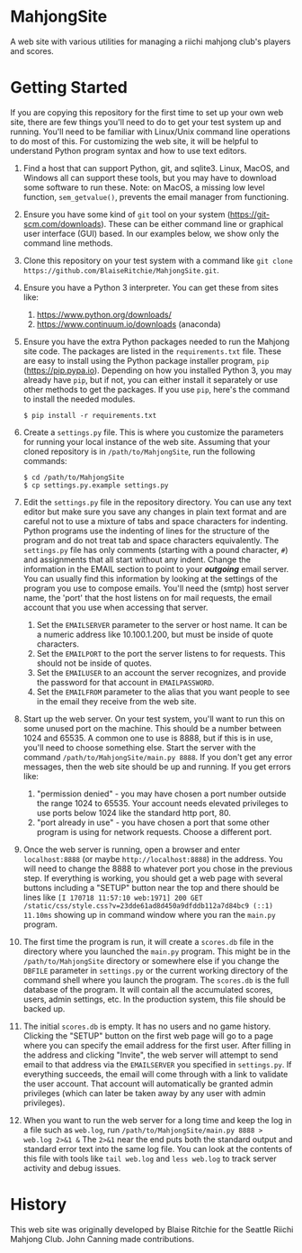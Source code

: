 MahjongSite
==========

A web site with various utilities for managing a riichi mahjong club's players
and scores.

Getting Started
===============

If you are copying this repository for the first time to set up your own
web site, there are few things you'll need to do to get your test system
up and running.  You'll need to be familiar with Linux/Unix command line
operations to do most of this.  For customizing the web site, it will be
helpful to understand Python program syntax and how to use text editors.

1. Find a host that can support Python, git, and sqlite3.  Linux,
MacOS, and Windows all can support these tools, but you may have to
download some software to run these.  Note: on MacOS, a missing low
level function, `sem_getvalue()`, prevents the email manager from
functioning.

1. Ensure you have some kind of `git` tool on your system
(https://git-scm.com/downloads).  These can be either command line or
graphical user interface (GUI) based.  In our examples below, we show
only the command line methods.

1. Clone this repository on your test system with a command like `git
clone https://github.com/BlaiseRitchie/MahjongSite.git`.  

1. Ensure you have a Python 3 interpreter.  You can get these from sites like:
    1. https://www.python.org/downloads/
    1. https://www.continuum.io/downloads (anaconda)

1. Ensure you have the extra Python packages needed to run the Mahjong
site code. The packages are listed in the `requirements.txt` file.
These are easy to install using the Python package installer program,
`pip` (https://pip.pypa.io).  Depending on how you installed Python 3,
you may already have `pip`, but if not, you can either install it
separately or use other methods to get the packages.  If you use
`pip`, here's the command to install the needed modules.

    ```
    $ pip install -r requirements.txt
    ```

1. Create a `settings.py` file.  This is where you customize the
parameters for running your local instance of the web site.  Assuming
that your cloned repository is in `/path/to/MahjongSite`, run the
following commands:
    ```
    $ cd /path/to/MahjongSite
    $ cp settings.py.example settings.py
    ```

1. Edit the `settings.py` file in the repository directory.  You can
use any text editor but make sure you save any changes in plain text
format and are careful not to use a mixture of tabs and space
characters for indenting.  Python programs use the indenting of lines
for the structure of the program and do not treat tab and space
characters equivalently.  The `settings.py` file has only comments
(starting with a pound character, `#`) and assignments that all start
without any indent. Change the information in the EMAIL section to
point to your **_outgoing_** email server.  You can usually find this
information by looking at the settings of the program you use to compose
emails.  You'll need the (smtp) host server name, the 'port' that the host
listens on for mail requests, the email account that you use when
accessing that server.

    1. Set the `EMAILSERVER` parameter to the server or host name.
       It can be a numeric address like 10.100.1.200, but must be inside
       of quote characters.
    2. Set the `EMAILPORT` to the port the server listens to for requests.
       This should not be inside of quotes.
    3. Set the `EMAILUSER` to an account the server recognizes, and provide
       the password for that account in `EMAILPASSWORD`.
    4. Set the `EMAILFROM` parameter to the alias that you want people to
       see in the email they receive from the web site.

1. Start up the web server.  On your test system, you'll want to run
this on some unused port on the machine.  This should be a number
between 1024 and 65535.  A common one to use is 8888, but if this is
in use, you'll need to choose something else.  Start the server with
the command `/path/to/MahjongSite/main.py 8888`.  If you don't get any
error messages, then the web site should be up and running.  If you get
errors like:

    1. "permission denied" - you may have chosen a port number outside
       the range 1024 to 65535.  Your account needs elevated
       privileges to use ports below 1024 like the standard http port, 80.
    1. "port already in use" - you have chosen a port that some other
       program is using for network requests.  Choose a different port.

1. Once the web server is running, open a browser and enter
`localhost:8888` (or maybe `http://localhost:8888`) in the address.
You will need to change the 8888 to whatever port you chose in the
previous step.  If everything is working, you should get a web page
with several buttons including a "SETUP" button near the top and there
should be lines like `[I 170718 11:57:10 web:1971] 200 GET /static/css/style.css?v=23dde61ad8d450a9dfddb112a7d84bc9 (::1) 11.10ms` showing up in command
window where you ran the `main.py` program.

1. The first time the program is run, it will create a `scores.db` file in
the directory where you launched the `main.py` program.  This might be
in the `/path/to/MahjongSite` directory or somewhere else if you change
the `DBFILE` parameter in `settings.py` or the current working directory
of the command shell where you launch the program.  The `scores.db` is the
full database of the program.  It will contain all the accumulated scores,
users, admin settings, etc.  In the production system, this file should be
backed up.

1. The initial `scores.db` is empty.  It has no users and no game
history.  Clicking the "SETUP" button on the first web page will go to
a page where you can specify the email address for the first user.
After filling in the address and clicking "Invite", the web server
will attempt to send email to that address via the `EMAILSERVER` you
specified in `settings.py`.  If everything succeeds, the email will
come through with a link to validate the user account.  That account
will automatically be granted admin privileges (which can later be
taken away by any user with admin privileges).

1. When you want to run the web server for a long time and keep the
log in a file such as `web.log`, run `/path/to/MahjongSite/main.py
8888 > web.log 2>&1 &` The `2>&1` near the end puts both the standard
output and standard error text into the same log file.  You can look
at the contents of this file with tools like `tail web.log` and `less
web.log` to track server activity and debug issues.


History
==========

This web site was originally developed by Blaise Ritchie for the
Seattle Riichi Mahjong Club.  John Canning made contributions.
